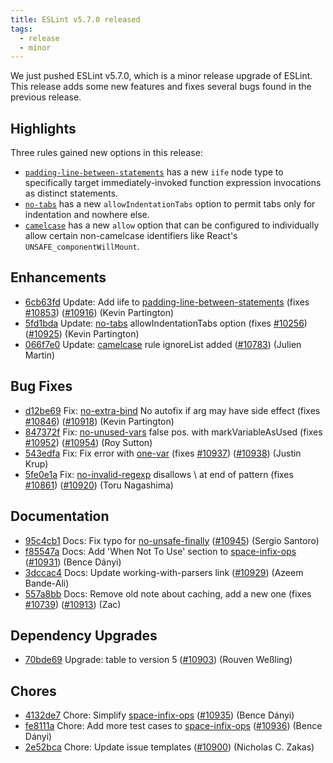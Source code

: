 ```yaml
---
title: ESLint v5.7.0 released
tags:
  - release
  - minor
---
```


We just pushed ESLint v5.7.0, which is a minor release upgrade of ESLint. This release adds some new features and fixes several bugs found in the previous release.




## Highlights

Three rules gained new options in this release:

- [`padding-line-between-statements`](/docs/rules/padding-line-between-statements) has a new `iife` node type to specifically target immediately-invoked function expression invocations as distinct statements.
- [`no-tabs`](/docs/rules/no-tabs) has a new `allowIndentationTabs` option to permit tabs only for indentation and nowhere else.
- [`camelcase`](/docs/rules/camelcase) has a new `allow` option that can be configured to individually allow certain non-camelcase identifiers like React's `UNSAFE_componentWillMount`.




## Enhancements


* [6cb63fd](https://github.com/eslint/eslint/commit/6cb63fd) Update: Add iife to [padding-line-between-statements](/docs/rules/padding-line-between-statements) (fixes [#10853](https://github.com/eslint/eslint/issues/10853)) ([#10916](https://github.com/eslint/eslint/issues/10916)) (Kevin Partington)
* [5fd1bda](https://github.com/eslint/eslint/commit/5fd1bda) Update: [no-tabs](/docs/rules/no-tabs) allowIndentationTabs option (fixes [#10256](https://github.com/eslint/eslint/issues/10256)) ([#10925](https://github.com/eslint/eslint/issues/10925)) (Kevin Partington)
* [066f7e0](https://github.com/eslint/eslint/commit/066f7e0) Update: [camelcase](/docs/rules/camelcase) rule ignoreList added ([#10783](https://github.com/eslint/eslint/issues/10783)) (Julien Martin)




## Bug Fixes


* [d12be69](https://github.com/eslint/eslint/commit/d12be69) Fix: [no-extra-bind](/docs/rules/no-extra-bind) No autofix if arg may have side effect (fixes [#10846](https://github.com/eslint/eslint/issues/10846)) ([#10918](https://github.com/eslint/eslint/issues/10918)) (Kevin Partington)
* [847372f](https://github.com/eslint/eslint/commit/847372f) Fix: [no-unused-vars](/docs/rules/no-unused-vars) false pos. with markVariableAsUsed (fixes [#10952](https://github.com/eslint/eslint/issues/10952)) ([#10954](https://github.com/eslint/eslint/issues/10954)) (Roy Sutton)
* [543edfa](https://github.com/eslint/eslint/commit/543edfa) Fix: Fix error with [one-var](/docs/rules/one-var) (fixes [#10937](https://github.com/eslint/eslint/issues/10937)) ([#10938](https://github.com/eslint/eslint/issues/10938)) (Justin Krup)
* [5fe0e1a](https://github.com/eslint/eslint/commit/5fe0e1a) Fix: [no-invalid-regexp](/docs/rules/no-invalid-regexp) disallows \ at end of pattern (fixes [#10861](https://github.com/eslint/eslint/issues/10861)) ([#10920](https://github.com/eslint/eslint/issues/10920)) (Toru Nagashima)




## Documentation


* [95c4cb1](https://github.com/eslint/eslint/commit/95c4cb1) Docs: Fix typo for [no-unsafe-finally](/docs/rules/no-unsafe-finally) ([#10945](https://github.com/eslint/eslint/issues/10945)) (Sergio Santoro)
* [f85547a](https://github.com/eslint/eslint/commit/f85547a) Docs: Add 'When Not To Use' section to [space-infix-ops](/docs/rules/space-infix-ops) ([#10931](https://github.com/eslint/eslint/issues/10931)) (Bence Dányi)
* [3dccac4](https://github.com/eslint/eslint/commit/3dccac4) Docs: Update working-with-parsers link ([#10929](https://github.com/eslint/eslint/issues/10929)) (Azeem Bande-Ali)
* [557a8bb](https://github.com/eslint/eslint/commit/557a8bb) Docs: Remove old note about caching, add a new one (fixes [#10739](https://github.com/eslint/eslint/issues/10739)) ([#10913](https://github.com/eslint/eslint/issues/10913)) (Zac)




## Dependency Upgrades


* [70bde69](https://github.com/eslint/eslint/commit/70bde69) Upgrade: table to version 5 ([#10903](https://github.com/eslint/eslint/issues/10903)) (Rouven Weßling)






## Chores


* [4132de7](https://github.com/eslint/eslint/commit/4132de7) Chore: Simplify [space-infix-ops](/docs/rules/space-infix-ops) ([#10935](https://github.com/eslint/eslint/issues/10935)) (Bence Dányi)
* [fe8111a](https://github.com/eslint/eslint/commit/fe8111a) Chore: Add more test cases to [space-infix-ops](/docs/rules/space-infix-ops) ([#10936](https://github.com/eslint/eslint/issues/10936)) (Bence Dányi)
* [2e52bca](https://github.com/eslint/eslint/commit/2e52bca) Chore: Update issue templates ([#10900](https://github.com/eslint/eslint/issues/10900)) (Nicholas C. Zakas)
